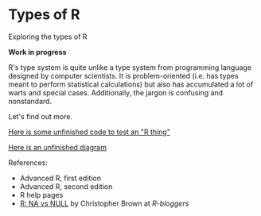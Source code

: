 # Types of R

Exploring the types of R

**Work in progress**

R's type system is quite unlike a type system from programming language designed by computer scientists.
It is problem-oriented (i.e. has types meant to perform statistical calculations) but also has accumulated 
a lot of warts and special cases. Additionally, the jargon is confusing and nonstandard. 

Let's find out more.

[Here is some unfinished code to test an "R thing"](https://raw.githubusercontent.com/dtonhofer/rstudio_coding/master/types_of_R/jungle.r)

[Here is an unfinished diagram](https://raw.githubusercontent.com/dtonhofer/rstudio_coding/master/types_of_R/R_Types.png)

References:

- Advanced R, first edition
- Advanced R, second edition
- R help pages
- [R: NA vs NULL](https://www.r-bloggers.com/r-na-vs-null/) by Christopher Brown at _R-bloggers_


